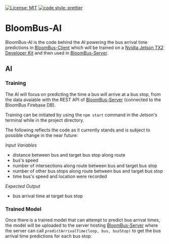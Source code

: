 [![License: MIT](https://img.shields.io/badge/License-MIT-yellow.svg)](https://opensource.org/licenses/MIT)
[![code style: prettier](https://img.shields.io/badge/code_style-prettier-ff69b4.svg?style=flat-square)](https://github.com/prettier/prettier)

# BloomBus-AI

BloomBus-AI is the code behind the AI powering the bus arrival time predictions in [BloomBus-Client][] which will be trained on a [Nvidia Jetson TX2 Developer Kit][] and then used in [BloomBus-Server][].

## AI
### Training
The AI will focus on predicting the time a bus will arrive at a bus stop, from the data avaiable with the REST API of [BloomBus-Server][] (connected to the BloomBus Firebase DB).

Training can be initiated by using the `npm start` command in the Jetson's terminal while in the project directory.

The following reflects the code as it currently stands and is subject to possible change in the near future:

*Input Variables*

* distance between bus and target bus stop along route
* bus's speed
* number of intersections along route between bus and target bus stop
* number of other bus stops along route between bus and target bus stop
* time bus's speed and location were recorded

*Expected Output*

* bus arrival time at target bus stop

### Trained Model

Once there is a trained model that can attempt to predict bus arrival times, the model will be uploaded to the server hosting [BloomBus-Server][] where the server can call `predictArrivalTime(loop, bus, busStop)` to get the bus arrival time predictions for each bus stop.

[BloomBus-Client]: https://github.com/BloomBus/BloomBus-Client
[Nvidia Jetson TX2 Developer Kit]: https://developer.nvidia.com/embedded/jetson-tx2-developer-kit
[BloomBus-Server]: https://github.com/BloomBus/BloomBus-Server
